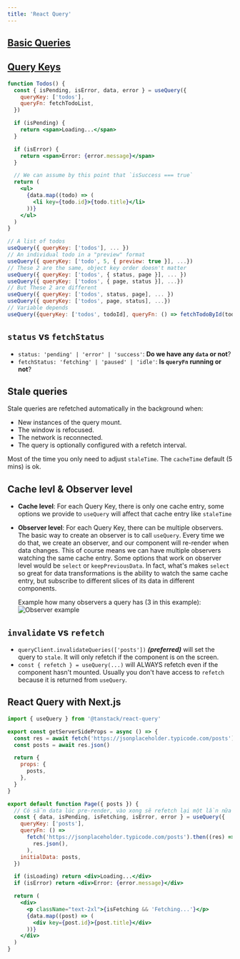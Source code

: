```yaml
---
title: 'React Query'
---
```


## [Basic Queries](https://tanstack.com/query/v5/docs/react/guides/queries)

## [Query Keys](https://tanstack.com/query/v5/docs/guides/query-keys)

```jsx
function Todos() {
  const { isPending, isError, data, error } = useQuery({
    queryKey: ['todos'],
    queryFn: fetchTodoList,
  })

  if (isPending) {
    return <span>Loading...</span>
  }

  if (isError) {
    return <span>Error: {error.message}</span>
  }

  // We can assume by this point that `isSuccess === true`
  return (
    <ul>
      {data.map((todo) => (
        <li key={todo.id}>{todo.title}</li>
      ))}
    </ul>
  )
}
```

```js
// A list of todos
useQuery({ queryKey: ['todos'], ... })
// An individual todo in a "preview" format
useQuery({ queryKey: ['todo', 5, { preview: true }], ...})
// These 2 are the same, object key order doesn't matter
useQuery({ queryKey: ['todos', { status, page }], ... })
useQuery({ queryKey: ['todos', { page, status }], ...})
// But These 2 are different
useQuery({ queryKey: ['todos', status, page], ... })
useQuery({ queryKey: ['todos', page, status], ...})
// Variable depends
useQuery({queryKey: ['todos', todoId], queryFn: () => fetchTodoById(todoId)})
```

## `status` vs `fetchStatus`

- `status: 'pending' | 'error' | 'success'`: **Do we have any `data` or not**?
- `fetchStatus: 'fetching' | 'paused' | 'idle'`: **Is `queryFn` running or not**?

## Stale queries

Stale queries are refetched automatically in the background when:

- New instances of the query mount.
- The window is refocused.
- The network is reconnected.
- The query is optionally configured with a refetch interval.

Most of the time you only need to adjust `staleTime`. The `cacheTime` default (5 mins) is ok.

## Cache levl & Observer level

- **Cache level**: For each Query Key, there is only one cache entry, some options we provide to `useQuery` will affect that cache entry like `staleTime`
- **Observer level**: For each Query Key, there can be multiple observers. The basic way to create an observer is to call `useQuery`. Every time we do that, we create an observer, and our component will re-render when data changes. This of course means we can have multiple observers watching the same cache entry. Some options that work on observer level would be `select` or `keepPreviousData`. In fact, what's makes `select` so great for data transformations is the ability to watch the same cache entry, but subscribe to different slices of its data in different components.

  Example how many observers a query has (3 in this example):
  ![Observer example](https://d33wubrfki0l68.cloudfront.net/923bb92064234bd61bdb46e651fc769ddac738fe/f2711/blog/static/986ddce4accc50a039147674f2ece7c1/9bf66/observers.png)

## `invalidate` vs `refetch`

- `queryClient.invalidateQueries(['posts'])` **_(preferred)_** will set the query to `stale`. It will only refetch if the component is on the screen.
- `const { refetch } = useQuery(...)` will ALWAYS refetch even if the component hasn't mounted. Usually you don't have access to `refetch` because it is returned from `useQuery`.

## React Query with Next.js

```jsx
import { useQuery } from '@tanstack/react-query'

export const getServerSideProps = async () => {
  const res = await fetch('https://jsonplaceholder.typicode.com/posts')
  const posts = await res.json()

  return {
    props: {
      posts,
    },
  }
}

export default function Page({ posts }) {
  // Có sẵn data lúc pre-render, vào xong sẽ refetch lại một lần nữa
  const { data, isPending, isFetching, isError, error } = useQuery({
    queryKey: ['posts'],
    queryFn: () =>
      fetch('https://jsonplaceholder.typicode.com/posts').then((res) =>
        res.json(),
      ),
    initialData: posts,
  })

  if (isLoading) return <div>Loading...</div>
  if (isError) return <div>Error: {error.message}</div>

  return (
    <div>
      <p className="text-2xl">{isFetching && 'Fetching...'}</p>
      {data.map((post) => (
        <div key={post.id}>{post.title}</div>
      ))}
    </div>
  )
}
```
